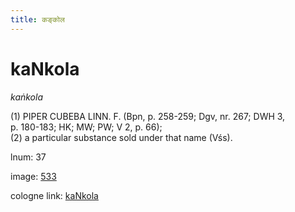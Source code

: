 ```yaml
---
title: कङ्कोल
---
```


# kaNkola

<i>kaṅkola</i>  <div n="P" />(1) <bot>PIPER CUBEBA LINN. F.</bot> (Bpn, p. 258-259; Dgv, nr. 267; DWH 3, <div n="lb" />p. 180-183; HK; MW; PW; V 2, p. 66); <div n="P" />(2) a particular substance sold under that name (Vśs).

lnum: 37

image: [533](https://www.sanskrit-lexicon.uni-koeln.de/scans/csl-apidev/servepdf.php?dict=snp&page=533)

cologne link: [kaNkola](https://sanskrit-lexicon.uni-koeln.de/scans/csl-apidev/getword.php?dict=snp&key=kaNkola)

